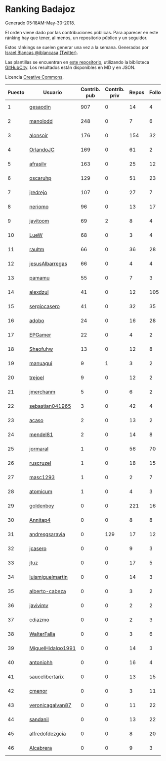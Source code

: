 # Ranking Badajoz

Generado 05:18AM-May-30-2018.

El orden viene dado por las contribuciones públicas. Para aparecer en este ránking hay que tener, al menos, un repositorio público y un seguidor.

Estos ránkings se suelen generar una vez a la semana. Generados por [Israel Blancas @iblancasa](https://github.com/iblancasa/) [(Twitter)](https://twitter.com/iblancasa).

Las plantillas se encuentran en [este repositorio](https://github.com/iblancasa/GH-Spanish-Ranking), utilizando la biblioteca [GitHubCity](https://github.com/iblancasa/GitHubCity). Los resultados están disponibles en MD y en JSON.

Licencia [Creative Commons](https://creativecommons.org/licenses/by/4.0/).

| Puesto   |  Usuario  | Contrib. pub | Contrib. priv |Repos| Followers | Desde |  Avatar  |
|----------|-----------|--------------|---------------|-----|-----------|-------|----------|
|1|[gesaodin](https://github.com/gesaodin)|907|0|14|4|2015-03-13|![gesaodin](https://avatars2.githubusercontent.com/u/11463651)|
|2|[manolodd](https://github.com/manolodd)|248|0|7|6|2013-08-08|![manolodd](https://avatars1.githubusercontent.com/u/5189679)|
|3|[alonsoir](https://github.com/alonsoir)|176|0|154|32|2012-09-23|![alonsoir](https://avatars1.githubusercontent.com/u/2405946)|
|4|[OrlandoJC](https://github.com/OrlandoJC)|169|0|61|2|2016-04-15|![OrlandoJC](https://avatars1.githubusercontent.com/u/18491737)|
|5|[afrasilv](https://github.com/afrasilv)|163|0|25|12|2014-10-15|![afrasilv](https://avatars2.githubusercontent.com/u/9256924)|
|6|[oscaruhp](https://github.com/oscaruhp)|129|0|51|23|2011-06-18|![oscaruhp](https://avatars0.githubusercontent.com/u/859116)|
|7|[jredrejo](https://github.com/jredrejo)|107|0|27|7|2011-08-27|![jredrejo](https://avatars2.githubusercontent.com/u/1008178)|
|8|[neriomo](https://github.com/neriomo)|96|0|13|17|2015-01-17|![neriomo](https://avatars1.githubusercontent.com/u/10569358)|
|9|[javitoom](https://github.com/javitoom)|69|2|8|4|2015-09-16|![javitoom](https://avatars2.githubusercontent.com/u/14310769)|
|10|[LueW](https://github.com/LueW)|68|0|3|4|2016-07-06|![LueW](https://avatars0.githubusercontent.com/u/20323507)|
|11|[raultm](https://github.com/raultm)|66|0|36|28|2011-03-09|![raultm](https://avatars3.githubusercontent.com/u/659494)|
|12|[jesusAlbarregas](https://github.com/jesusAlbarregas)|66|0|4|4|2015-11-05|![jesusAlbarregas](https://avatars3.githubusercontent.com/u/15678914)|
|13|[pamamu](https://github.com/pamamu)|55|0|7|3|2014-11-19|![pamamu](https://avatars0.githubusercontent.com/u/9834603)|
|14|[alexdzul](https://github.com/alexdzul)|41|0|12|105|2012-06-29|![alexdzul](https://avatars2.githubusercontent.com/u/1907359)|
|15|[sergiocasero](https://github.com/sergiocasero)|41|0|32|35|2015-02-03|![sergiocasero](https://avatars1.githubusercontent.com/u/10833202)|
|16|[adobo](https://github.com/adobo)|24|0|16|28|2011-05-09|![adobo](https://avatars1.githubusercontent.com/u/776565)|
|17|[EPGamer](https://github.com/EPGamer)|22|0|4|2|2017-10-04|![EPGamer](https://avatars0.githubusercontent.com/u/32526164)|
|18|[Shaofuhw](https://github.com/Shaofuhw)|13|0|12|8|2015-12-11|![Shaofuhw](https://avatars3.githubusercontent.com/u/16259768)|
|19|[manuagui](https://github.com/manuagui)|9|1|3|2|2013-05-09|![manuagui](https://avatars0.githubusercontent.com/u/4390275)|
|20|[trejoel](https://github.com/trejoel)|9|0|12|2|2014-12-05|![trejoel](https://avatars2.githubusercontent.com/u/10090873)|
|21|[jmerchanm](https://github.com/jmerchanm)|5|0|6|2|2016-01-10|![jmerchanm](https://avatars2.githubusercontent.com/u/16636179)|
|22|[sebastian041965](https://github.com/sebastian041965)|3|0|42|4|2013-10-07|![sebastian041965](https://avatars1.githubusercontent.com/u/5628346)|
|23|[acaso](https://github.com/acaso)|2|0|13|2|2011-08-12|![acaso](https://avatars3.githubusercontent.com/u/976381)|
|24|[mendel81](https://github.com/mendel81)|2|0|14|8|2012-07-18|![mendel81](https://avatars3.githubusercontent.com/u/1996771)|
|25|[jormaral](https://github.com/jormaral)|1|0|56|70|2011-06-03|![jormaral](https://avatars1.githubusercontent.com/u/827073)|
|26|[ruscruzel](https://github.com/ruscruzel)|1|0|18|15|2013-07-09|![ruscruzel](https://avatars3.githubusercontent.com/u/4977448)|
|27|[masc1293](https://github.com/masc1293)|1|0|2|7|2013-10-08|![masc1293](https://avatars1.githubusercontent.com/u/5641093)|
|28|[atomicum](https://github.com/atomicum)|1|0|4|3|2014-01-13|![atomicum](https://avatars1.githubusercontent.com/u/6386399)|
|29|[goldenboy](https://github.com/goldenboy)|0|0|221|16|2009-05-27|![goldenboy](https://avatars0.githubusercontent.com/u/89311)|
|30|[Annitap4](https://github.com/Annitap4)|0|0|8|8|2010-08-30|![Annitap4](https://avatars1.githubusercontent.com/u/381260)|
|31|[andresgsaravia](https://github.com/andresgsaravia)|0|129|17|12|2011-06-13|![andresgsaravia](https://avatars1.githubusercontent.com/u/847815)|
|32|[jcasero](https://github.com/jcasero)|0|0|9|3|2012-05-06|![jcasero](https://avatars3.githubusercontent.com/u/1710851)|
|33|[jtuz](https://github.com/jtuz)|0|0|17|5|2011-12-01|![jtuz](https://avatars2.githubusercontent.com/u/1232719)|
|34|[luismiguelmartin](https://github.com/luismiguelmartin)|0|0|14|3|2012-07-07|![luismiguelmartin](https://avatars1.githubusercontent.com/u/1935342)|
|35|[alberto-cabeza](https://github.com/alberto-cabeza)|0|0|3|2|2013-12-19|![alberto-cabeza](https://avatars2.githubusercontent.com/u/6225528)|
|36|[javivimv](https://github.com/javivimv)|0|0|2|2|2014-02-17|![javivimv](https://avatars2.githubusercontent.com/u/6708850)|
|37|[cdiazmo](https://github.com/cdiazmo)|0|0|2|3|2014-09-23|![cdiazmo](https://avatars0.githubusercontent.com/u/8872502)|
|38|[WalterFalla](https://github.com/WalterFalla)|0|0|3|6|2015-02-10|![WalterFalla](https://avatars3.githubusercontent.com/u/10943040)|
|39|[MiguelHidalgo1991](https://github.com/MiguelHidalgo1991)|0|0|14|3|2015-02-03|![MiguelHidalgo1991](https://avatars2.githubusercontent.com/u/10829078)|
|40|[antoniohh](https://github.com/antoniohh)|0|0|16|4|2016-02-03|![antoniohh](https://avatars1.githubusercontent.com/u/17055656)|
|41|[saucelibertarix](https://github.com/saucelibertarix)|0|0|13|15|2016-10-07|![saucelibertarix](https://avatars1.githubusercontent.com/u/22678042)|
|42|[cmenor](https://github.com/cmenor)|0|0|3|11|2016-10-07|![cmenor](https://avatars3.githubusercontent.com/u/22678047)|
|43|[veronicagalvan87](https://github.com/veronicagalvan87)|0|0|11|22|2016-10-07|![veronicagalvan87](https://avatars0.githubusercontent.com/u/22678056)|
|44|[sandanil](https://github.com/sandanil)|0|0|13|22|2016-10-07|![sandanil](https://avatars1.githubusercontent.com/u/22678110)|
|45|[alfredofdezgcia](https://github.com/alfredofdezgcia)|0|0|8|20|2016-11-08|![alfredofdezgcia](https://avatars2.githubusercontent.com/u/23337512)|
|46|[Alcabrera](https://github.com/Alcabrera)|0|0|9|3|2017-02-23|![Alcabrera](https://avatars0.githubusercontent.com/u/25983224)|
